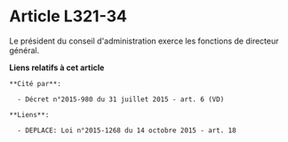 # Article L321-34

Le président du conseil d'administration exerce les fonctions de directeur général.

**Liens relatifs à cet article**

	**Cité par**:

	  - Décret n°2015-980 du 31 juillet 2015 - art. 6 (VD)

	**Liens**:

	  - DEPLACE: Loi n°2015-1268 du 14 octobre 2015 - art. 18
